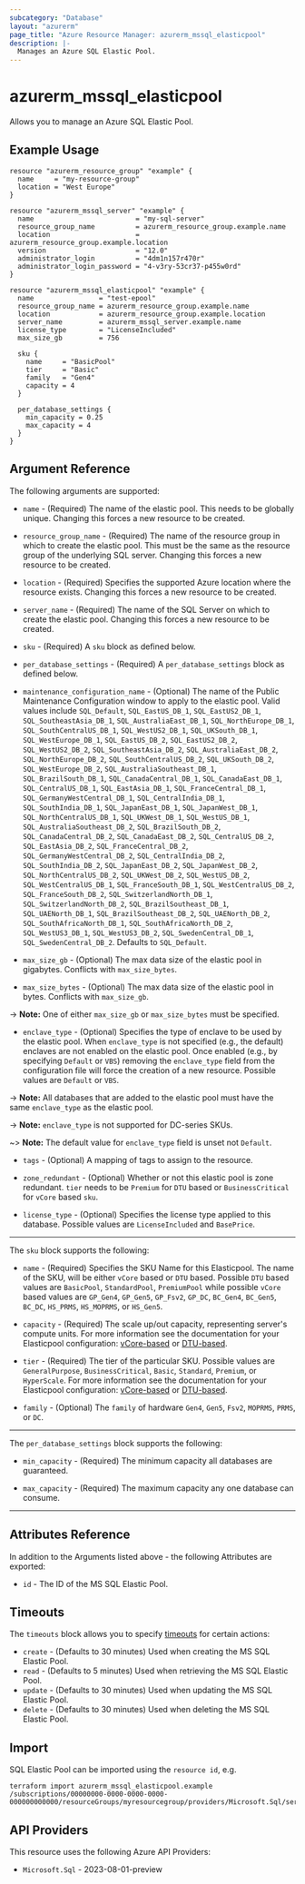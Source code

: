 ```yaml
---
subcategory: "Database"
layout: "azurerm"
page_title: "Azure Resource Manager: azurerm_mssql_elasticpool"
description: |-
  Manages an Azure SQL Elastic Pool.
---
```


# azurerm_mssql_elasticpool

Allows you to manage an Azure SQL Elastic Pool.

## Example Usage

```hcl
resource "azurerm_resource_group" "example" {
  name     = "my-resource-group"
  location = "West Europe"
}

resource "azurerm_mssql_server" "example" {
  name                         = "my-sql-server"
  resource_group_name          = azurerm_resource_group.example.name
  location                     = azurerm_resource_group.example.location
  version                      = "12.0"
  administrator_login          = "4dm1n157r470r"
  administrator_login_password = "4-v3ry-53cr37-p455w0rd"
}

resource "azurerm_mssql_elasticpool" "example" {
  name                = "test-epool"
  resource_group_name = azurerm_resource_group.example.name
  location            = azurerm_resource_group.example.location
  server_name         = azurerm_mssql_server.example.name
  license_type        = "LicenseIncluded"
  max_size_gb         = 756

  sku {
    name     = "BasicPool"
    tier     = "Basic"
    family   = "Gen4"
    capacity = 4
  }

  per_database_settings {
    min_capacity = 0.25
    max_capacity = 4
  }
}
```

## Argument Reference

The following arguments are supported:

* `name` - (Required) The name of the elastic pool. This needs to be globally unique. Changing this forces a new resource to be created. 

* `resource_group_name` - (Required) The name of the resource group in which to create the elastic pool. This must be the same as the resource group of the underlying SQL server. Changing this forces a new resource to be created.

* `location` - (Required) Specifies the supported Azure location where the resource exists. Changing this forces a new resource to be created.

* `server_name` - (Required) The name of the SQL Server on which to create the elastic pool. Changing this forces a new resource to be created.

* `sku` - (Required) A `sku` block as defined below.

* `per_database_settings` - (Required) A `per_database_settings` block as defined below.

* `maintenance_configuration_name` - (Optional) The name of the Public Maintenance Configuration window to apply to the elastic pool. Valid values include `SQL_Default`, `SQL_EastUS_DB_1`, `SQL_EastUS2_DB_1`, `SQL_SoutheastAsia_DB_1`, `SQL_AustraliaEast_DB_1`, `SQL_NorthEurope_DB_1`, `SQL_SouthCentralUS_DB_1`, `SQL_WestUS2_DB_1`, `SQL_UKSouth_DB_1`, `SQL_WestEurope_DB_1`, `SQL_EastUS_DB_2`, `SQL_EastUS2_DB_2`, `SQL_WestUS2_DB_2`, `SQL_SoutheastAsia_DB_2`, `SQL_AustraliaEast_DB_2`, `SQL_NorthEurope_DB_2`, `SQL_SouthCentralUS_DB_2`, `SQL_UKSouth_DB_2`, `SQL_WestEurope_DB_2`, `SQL_AustraliaSoutheast_DB_1`, `SQL_BrazilSouth_DB_1`, `SQL_CanadaCentral_DB_1`, `SQL_CanadaEast_DB_1`, `SQL_CentralUS_DB_1`, `SQL_EastAsia_DB_1`, `SQL_FranceCentral_DB_1`, `SQL_GermanyWestCentral_DB_1`, `SQL_CentralIndia_DB_1`, `SQL_SouthIndia_DB_1`, `SQL_JapanEast_DB_1`, `SQL_JapanWest_DB_1`, `SQL_NorthCentralUS_DB_1`, `SQL_UKWest_DB_1`, `SQL_WestUS_DB_1`, `SQL_AustraliaSoutheast_DB_2`, `SQL_BrazilSouth_DB_2`, `SQL_CanadaCentral_DB_2`, `SQL_CanadaEast_DB_2`, `SQL_CentralUS_DB_2`, `SQL_EastAsia_DB_2`, `SQL_FranceCentral_DB_2`, `SQL_GermanyWestCentral_DB_2`, `SQL_CentralIndia_DB_2`, `SQL_SouthIndia_DB_2`, `SQL_JapanEast_DB_2`, `SQL_JapanWest_DB_2`, `SQL_NorthCentralUS_DB_2`, `SQL_UKWest_DB_2`, `SQL_WestUS_DB_2`, `SQL_WestCentralUS_DB_1`, `SQL_FranceSouth_DB_1`, `SQL_WestCentralUS_DB_2`, `SQL_FranceSouth_DB_2`, `SQL_SwitzerlandNorth_DB_1`, `SQL_SwitzerlandNorth_DB_2`, `SQL_BrazilSoutheast_DB_1`, `SQL_UAENorth_DB_1`, `SQL_BrazilSoutheast_DB_2`, `SQL_UAENorth_DB_2`, `SQL_SouthAfricaNorth_DB_1`, `SQL_SouthAfricaNorth_DB_2`, `SQL_WestUS3_DB_1`, `SQL_WestUS3_DB_2`, `SQL_SwedenCentral_DB_1`, `SQL_SwedenCentral_DB_2`. Defaults to `SQL_Default`.

* `max_size_gb` - (Optional) The max data size of the elastic pool in gigabytes. Conflicts with `max_size_bytes`.

* `max_size_bytes` - (Optional) The max data size of the elastic pool in bytes. Conflicts with `max_size_gb`.

-> **Note:** One of either `max_size_gb` or `max_size_bytes` must be specified.

* `enclave_type` - (Optional) Specifies the type of enclave to be used by the elastic pool. When `enclave_type` is not specified (e.g., the default) enclaves are not enabled on the elastic pool. Once enabled (e.g., by specifying `Default` or `VBS`) removing the `enclave_type` field from the configuration file will force the creation of a new resource. Possible values are `Default` or `VBS`.

-> **Note:** All databases that are added to the elastic pool must have the same `enclave_type` as the elastic pool.

-> **Note:** `enclave_type` is not supported for DC-series SKUs.

~> **Note:** The default value for `enclave_type` field is unset not `Default`.

* `tags` - (Optional) A mapping of tags to assign to the resource.

* `zone_redundant` - (Optional) Whether or not this elastic pool is zone redundant. `tier` needs to be `Premium` for `DTU` based or `BusinessCritical` for `vCore` based `sku`.

* `license_type` - (Optional) Specifies the license type applied to this database. Possible values are `LicenseIncluded` and `BasePrice`.

---

The `sku` block supports the following:

* `name` - (Required) Specifies the SKU Name for this Elasticpool. The name of the SKU, will be either `vCore` based or `DTU` based. Possible `DTU` based values are `BasicPool`, `StandardPool`, `PremiumPool` while possible `vCore` based values are `GP_Gen4`, `GP_Gen5`, `GP_Fsv2`, `GP_DC`, `BC_Gen4`, `BC_Gen5`, `BC_DC`, `HS_PRMS`, `HS_MOPRMS`, or `HS_Gen5`.

* `capacity` - (Required) The scale up/out capacity, representing server's compute units. For more information see the documentation for your Elasticpool configuration: [vCore-based](https://docs.microsoft.com/azure/sql-database/sql-database-vcore-resource-limits-elastic-pools) or [DTU-based](https://docs.microsoft.com/azure/sql-database/sql-database-dtu-resource-limits-elastic-pools).

* `tier` - (Required) The tier of the particular SKU. Possible values are `GeneralPurpose`, `BusinessCritical`, `Basic`, `Standard`, `Premium`, or `HyperScale`. For more information see the documentation for your Elasticpool configuration: [vCore-based](https://docs.microsoft.com/azure/sql-database/sql-database-vcore-resource-limits-elastic-pools) or [DTU-based](https://docs.microsoft.com/azure/sql-database/sql-database-dtu-resource-limits-elastic-pools).

* `family` - (Optional) The `family` of hardware `Gen4`, `Gen5`, `Fsv2`, `MOPRMS`, `PRMS`, or `DC`.

---

The `per_database_settings` block supports the following:

* `min_capacity` - (Required) The minimum capacity all databases are guaranteed.

* `max_capacity` - (Required) The maximum capacity any one database can consume.

---

## Attributes Reference

In addition to the Arguments listed above - the following Attributes are exported:

* `id` - The ID of the MS SQL Elastic Pool.

## Timeouts

The `timeouts` block allows you to specify [timeouts](https://developer.hashicorp.com/terraform/language/resources/configure#define-operation-timeouts) for certain actions:

* `create` - (Defaults to 30 minutes) Used when creating the MS SQL Elastic Pool.
* `read` - (Defaults to 5 minutes) Used when retrieving the MS SQL Elastic Pool.
* `update` - (Defaults to 30 minutes) Used when updating the MS SQL Elastic Pool.
* `delete` - (Defaults to 30 minutes) Used when deleting the MS SQL Elastic Pool.

## Import

SQL Elastic Pool can be imported using the `resource id`, e.g.

```shell
terraform import azurerm_mssql_elasticpool.example /subscriptions/00000000-0000-0000-0000-000000000000/resourceGroups/myresourcegroup/providers/Microsoft.Sql/servers/myserver/elasticPools/myelasticpoolname
```

## API Providers
<!-- This section is generated, changes will be overwritten -->
This resource uses the following Azure API Providers:

* `Microsoft.Sql` - 2023-08-01-preview

